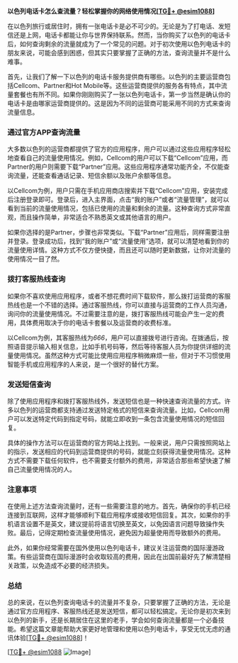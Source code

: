 **以色列电话卡怎么查流量？轻松掌握你的网络使用情况[[TG💪+ @esim1088](https://t.me/s/esim1088)]**

在以色列旅行或居住时，拥有一张电话卡是必不可少的。无论是为了打电话、发短信还是上网，电话卡都能让你与世界保持联系。然而，当你购买了以色列的电话卡后，如何查询剩余的流量就成为了一个常见的问题。对于初次使用以色列电话卡的朋友来说，可能会感到困惑，但其实只要掌握了正确的方法，查询流量并不是什么难事。

首先，让我们了解一下以色列的电话卡服务提供商有哪些。以色列的主要运营商包括Cellcom、Partner和Hot Mobile等。这些运营商提供的服务各有特点，其中流量套餐也有所不同。如果你刚刚购买了一张以色列电话卡，第一步当然是确认你的电话卡是由哪家运营商提供的。这是因为不同的运营商可能采用不同的方式来查询流量信息。

### **通过官方APP查询流量**

大多数以色列的运营商都提供了官方的应用程序，用户可以通过这些应用程序轻松地查看自己的流量使用情况。例如，Cellcom的用户可以下载“Cellcom”应用，而Partner的用户则需要下载“Partner”应用。这些应用程序通常功能齐全，不仅能查询流量，还能查看通话记录、短信余额以及账户余额等信息。

以Cellcom为例，用户只需在手机应用商店搜索并下载“Cellcom”应用，安装完成后注册登录即可。登录后，进入主界面，点击“我的账户”或者“流量管理”，就可以看到当前的流量使用情况，包括已使用的流量和剩余的流量。这种查询方式非常直观，而且操作简单，非常适合不熟悉英文或其他语言的用户。

如果你选择的是Partner，步骤也非常类似。下载“Partner”应用后，同样需要注册并登录。登录成功后，找到“我的账户”或“流量使用”选项，就可以清楚地看到你的流量使用详情。这种方式不仅方便快捷，而且还可以随时更新数据，让你对流量的使用情况一目了然。

### **拨打客服热线查询**

如果你不喜欢使用应用程序，或者不想花费时间下载软件，那么拨打运营商的客服热线也是一个不错的选择。通过客服热线，你可以直接与运营商的工作人员沟通，询问你的流量使用情况。不过需要注意的是，拨打客服热线可能会产生一定的费用，具体费用取决于你的电话卡套餐以及运营商的收费标准。

以Cellcom为例，其客服热线为*666*，用户可以直接拨号进行咨询。在拨通后，按照语音提示输入相关信息，比如手机号码等，然后等待客服人员为你提供详细的流量使用情况。虽然这种方式可能比使用应用程序稍微麻烦一些，但对于不习惯使用智能手机或应用程序的人来说，是一个很好的替代方案。

### **发送短信查询**

除了使用应用程序和拨打客服热线外，发送短信也是一种快速查询流量的方式。许多以色列的运营商都支持通过发送特定格式的短信来查询流量。比如，Cellcom用户可以发送特定代码到指定号码，就能立即收到一条包含流量使用情况的短信回复。

具体的操作方法可以在运营商的官方网站上找到。一般来说，用户只需按照网站上的指示，发送相应的代码到运营商提供的号码，就能立刻获得流量使用情况。这种方式不需要下载任何软件，也不需要支付额外的费用，非常适合那些希望快速了解自己流量使用情况的人。

### **注意事项**

在使用上述方法查询流量时，还有一些需要注意的地方。首先，确保你的手机已经连接到互联网，这样才能够顺利下载应用程序或接收短信回复。其次，如果你的手机语言设置不是英文，建议提前将语言切换至英文，以免因语言问题导致操作失败。最后，记得定期检查流量使用情况，避免因为超量使用而导致额外的费用。

此外，如果你经常需要在国外使用以色列电话卡，建议关注运营商的国际漫游政策。有些运营商在国际漫游时会收取较高的费用，因此在出国前最好先了解清楚相关政策，以免造成不必要的经济损失。

### **总结**

总的来说，在以色列查询电话卡的流量并不复杂，只要掌握了正确的方法，无论是通过官方应用程序、客服热线还是发送短信，都可以轻松搞定。无论你是初次来到以色列的新手，还是长期居住在这里的老手，学会如何查询流量都是一个必备技能。希望这篇文章能帮助大家更好地管理和使用以色列电话卡，享受无忧无虑的通讯体验[[TG💪+ @esim1088](https://t.me/s/esim1088)]！

[[TG💪+ @esim1088](https://t.me/s/esim1088) ![Image](https://i.postimg.cc/4NQfJmqS/Snipaste-2025-05-13-00-14-12.png)]